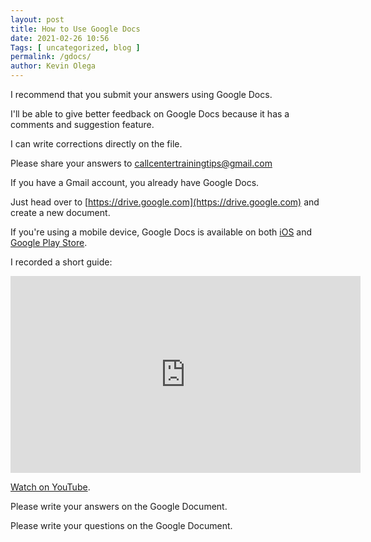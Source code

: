 ```yaml
--- 
layout: post 
title: How to Use Google Docs
date: 2021-02-26 10:56
Tags: [ uncategorized, blog ]
permalink: /gdocs/ 
author: Kevin Olega 
--- 
```

I recommend that you submit your answers using Google Docs.

I'll be able to give better feedback on Google Docs because it has a comments and suggestion feature.

I can write corrections directly on the file.

Please share your answers to callcentertrainingtips@gmail.com

If you have a Gmail account, you already have Google Docs. 

Just head over to [https://drive.google.com](https://drive.google.com) and create a new document.

If you're using a mobile device, Google Docs is available on both [iOS](https://apps.apple.com/us/app/google-docs-sync-edit-share/id842842640) and [Google Play Store](https://play.google.com/store/apps/details?id=com.google.android.apps.docs.editors.docs&hl=en&gl=US).

I recorded a short guide:

<iframe width="560" height="315" src="https://www.youtube.com/embed/1OSLCxKX11U" frameborder="0" allow="accelerometer; autoplay; clipboard-write; encrypted-media; gyroscope; picture-in-picture" allowfullscreen></iframe>

[Watch on YouTube](https://youtu.be/1OSLCxKX11U).

Please write your answers on the Google Document.

Please write your questions on the Google Document.

